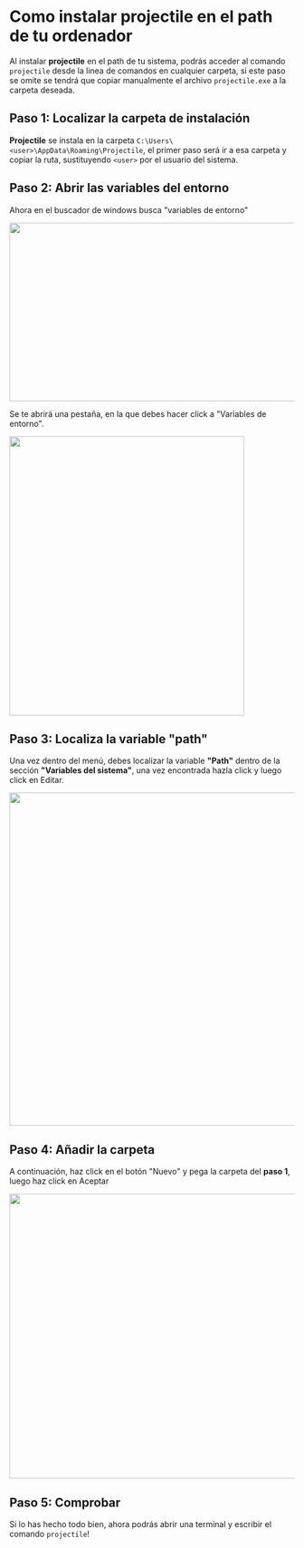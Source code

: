 # Como instalar **projectile** en el path de tu ordenador

Al instalar **projectile** en el path de tu sistema, podrás acceder al comando `projectile` desde la linea de comandos en cualquier carpeta, si este paso se omite se tendrá que copiar manualmente el archivo `projectile.exe` a la carpeta deseada.

## Paso 1: Localizar la carpeta de instalación

**Projectile** se instala en la carpeta `C:\Users\<user>\AppData\Roaming\Projectile`, el primer paso será ir a esa carpeta y copiar la ruta, sustituyendo `<user>` por el usuario del sistema.

## Paso 2: Abrir las variables del entorno

Ahora en el buscador de windows busca "variables de entorno"

<img src="https://projectile-api.kirobot.cc/img/path1.png" height="315" width="782">

Se te abrirá una pestaña, en la que debes hacer click a "Variables de entorno".

<img src="https://projectile-api.kirobot.cc/img/path2.png" height="493" width="415">

## Paso 3: Localiza la variable **"path"**

Una vez dentro del menú, debes localizar la variable **"Path"** dentro de la sección **"Variables del sistema"**, una vez encontrada hazla click y luego click en Editar.

<img src="https://projectile-api.kirobot.cc/img/path3.png" height="588" width="618">

## Paso 4: Añadir la carpeta

A continuación, haz click en el botón "Nuevo" y pega la carpeta del **paso 1**, luego haz click en Aceptar

<img src="https://projectile-api.kirobot.cc/img/path4.png" height="503" width="527">

## Paso 5: Comprobar

Si lo has hecho todo bien, ahora podrás abrir una terminal y escribir el comando `projectile`!
